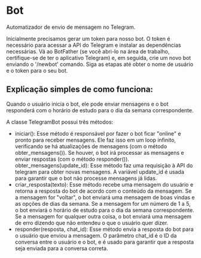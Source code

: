 # Bot
Automatizador de envio de mensagem no Telegram. 

Inicialmente precisamos gerar um token para nosso bot. O token é necessário para acessar a API do Telegram e instalar as dependências necessárias.
Vá ao BotFather (se você abri-lo na área de trabalho, certifique-se de ter o aplicativo Telegram) e, em seguida, crie um novo bot enviando o '/newbot' comando. Siga as etapas até obter o nome de usuário e o token para o seu bot.

## Explicação simples de como funciona:

Quando o usuário inicia o bot, ele pode enviar mensagens e o bot responderá com o horário de estudo para o dia da semana correspondente.

A classe TelegramBot possui três métodos:

* iniciar(): Esse método é responsável por fazer o bot ficar "online" e pronto para receber mensagens. Ele faz isso em um loop infinito, verificando se há atualizações de mensagens (com o método obter_mensagens()). Se houver, o bot irá processar as mensagens e enviar respostas (com o método responder()).
obter_mensagens(update_id): Esse método faz uma requisição à API do telegram para obter novas mensagens. A variável update_id é usada para garantir que o bot não processe mensagens já lidas.
* criar_resposta(texto): Esse método recebe uma mensagem do usuário e retorna a resposta do bot de acordo com o conteúdo da mensagem. Se a mensagem for "voltar", o bot enviará uma mensagem de boas vindas e as opções de dias da semana. Se a mensagem for um número de 1 a 5, o bot enviará o horário de estudo para o dia da semana correspondente. Se a mensagem for qualquer outra coisa, o bot enviará uma mensagem de erro dizendo que não entendeu o que o usuário quer dizer.
* responder(resposta, chat_id): Esse método envia a resposta do bot para o usuário que enviou a mensagem. O parâmetro chat_id é o ID da conversa entre o usuário e o bot, e é usado para garantir que a resposta seja enviada para a conversa correta.
